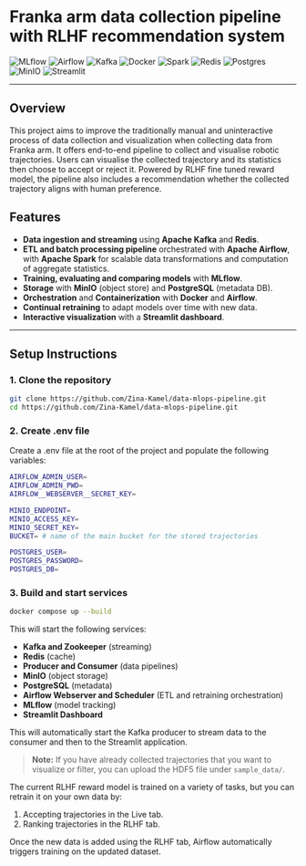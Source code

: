 # Franka arm data collection pipeline with RLHF recommendation system 

![MLflow](https://img.shields.io/badge/MLflow-blue?logo=mlflow)  ![Airflow](https://img.shields.io/badge/Airflow-orange?logo=apacheairflow)  ![Kafka](https://img.shields.io/badge/Kafka-black?logo=apachekafka)  ![Docker](https://img.shields.io/badge/Docker-blue?logo=docker)  ![Spark](https://img.shields.io/badge/Spark-orange?logo=apachespark)  ![Redis](https://img.shields.io/badge/Redis-red?logo=redis)  ![Postgres](https://img.shields.io/badge/Postgres-blue?logo=postgresql)  ![MinIO](https://img.shields.io/badge/MinIO-green?logo=minio)  ![Streamlit](https://img.shields.io/badge/Streamlit-FF4B4B?logo=streamlit&logoColor=white)


---

## Overview  

This project aims to improve the traditionally manual and uninteractive process of data collection and visualization when collecting 
data from Franka arm. It offers end-to-end pipeline to collect and visualise robotic 
trajectories. Users can visualise the collected trajectory and its statistics then choose to accept or reject it. Powered
by RLHF fine tuned reward model, the pipeline also includes a recommendation whether the collected trajectory aligns 
with human preference.


## Features  
- **Data ingestion and streaming** using **Apache Kafka** and **Redis**. 
- **ETL and batch processing pipeline** orchestrated with **Apache Airflow**, with **Apache Spark** for scalable data transformations and computation of aggregate statistics.
- **Training, evaluating and comparing models** with **MLflow**.  
- **Storage** with **MinIO** (object store) and **PostgreSQL** (metadata DB).   
- **Orchestration** and **Containerization** with **Docker** and **Airflow**.  
- **Continual retraining** to adapt models over time with new data.  
- **Interactive visualization** with a **Streamlit dashboard**.  

---

## Setup Instructions

### 1. Clone the repository
```bash
git clone https://github.com/Zina-Kamel/data-mlops-pipeline.git
cd https://github.com/Zina-Kamel/data-mlops-pipeline.git
```

### 2. Create .env file

Create a .env file at the root of the project and populate the following variables:

```bash
AIRFLOW_ADMIN_USER=
AIRFLOW_ADMIN_PWD=
AIRFLOW__WEBSERVER__SECRET_KEY=

MINIO_ENDPOINT=
MINIO_ACCESS_KEY=
MINIO_SECRET_KEY=
BUCKET= # name of the main bucket for the stored trajectories

POSTGRES_USER=
POSTGRES_PASSWORD=
POSTGRES_DB=
```

### 3. Build and start services

```bash
docker compose up --build
```

This will start the following services:

- **Kafka and Zookeeper** (streaming)  
- **Redis** (cache)  
- **Producer and Consumer** (data pipelines)  
- **MinIO** (object storage)  
- **PostgreSQL** (metadata)  
- **Airflow Webserver and Scheduler** (ETL and retraining orchestration)  
- **MLflow** (model tracking)  
- **Streamlit Dashboard**

This will automatically start the Kafka producer to stream data to the consumer and then to the Streamlit application.

> **Note:** If you have already collected trajectories that you want to visualize or filter, you can upload the HDF5 file under `sample_data/`.

The current RLHF reward model is trained on a variety of tasks, but you can retrain it on your own data by:  
1. Accepting trajectories in the Live tab.  
2. Ranking trajectories in the RLHF tab.  

Once the new data is added using the RLHF tab, Airflow automatically triggers training on the updated dataset.